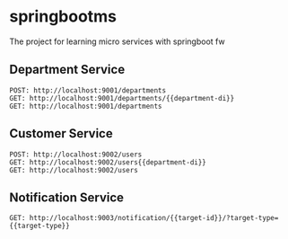 # springbootms
The project for learning micro services with springboot fw

## Department Service
```
POST: http://localhost:9001/departments
GET: http://localhost:9001/departments/{{department-di}}
GET: http://localhost:9001/departments
```
## Customer Service
```
POST: http://localhost:9002/users
GET: http://localhost:9002/users{{department-di}}
GET: http://localhost:9002/users
```
## Notification Service
```
GET: http://localhost:9003/notification/{{target-id}}/?target-type={{target-type}}
```